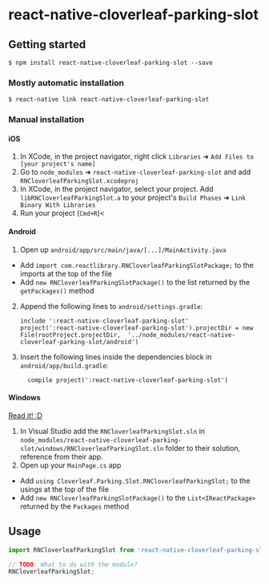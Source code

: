 
# react-native-cloverleaf-parking-slot

## Getting started

`$ npm install react-native-cloverleaf-parking-slot --save`

### Mostly automatic installation

`$ react-native link react-native-cloverleaf-parking-slot`

### Manual installation


#### iOS

1. In XCode, in the project navigator, right click `Libraries` ➜ `Add Files to [your project's name]`
2. Go to `node_modules` ➜ `react-native-cloverleaf-parking-slot` and add `RNCloverleafParkingSlot.xcodeproj`
3. In XCode, in the project navigator, select your project. Add `libRNCloverleafParkingSlot.a` to your project's `Build Phases` ➜ `Link Binary With Libraries`
4. Run your project (`Cmd+R`)<

#### Android

1. Open up `android/app/src/main/java/[...]/MainActivity.java`
  - Add `import com.reactlibrary.RNCloverleafParkingSlotPackage;` to the imports at the top of the file
  - Add `new RNCloverleafParkingSlotPackage()` to the list returned by the `getPackages()` method
2. Append the following lines to `android/settings.gradle`:
  	```
  	include ':react-native-cloverleaf-parking-slot'
  	project(':react-native-cloverleaf-parking-slot').projectDir = new File(rootProject.projectDir, 	'../node_modules/react-native-cloverleaf-parking-slot/android')
  	```
3. Insert the following lines inside the dependencies block in `android/app/build.gradle`:
  	```
      compile project(':react-native-cloverleaf-parking-slot')
  	```

#### Windows
[Read it! :D](https://github.com/ReactWindows/react-native)

1. In Visual Studio add the `RNCloverleafParkingSlot.sln` in `node_modules/react-native-cloverleaf-parking-slot/windows/RNCloverleafParkingSlot.sln` folder to their solution, reference from their app.
2. Open up your `MainPage.cs` app
  - Add `using Cloverleaf.Parking.Slot.RNCloverleafParkingSlot;` to the usings at the top of the file
  - Add `new RNCloverleafParkingSlotPackage()` to the `List<IReactPackage>` returned by the `Packages` method


## Usage
```javascript
import RNCloverleafParkingSlot from 'react-native-cloverleaf-parking-slot';

// TODO: What to do with the module?
RNCloverleafParkingSlot;
```
  